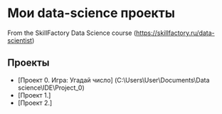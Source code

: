 # Мои data-science проекты
From the SkillFactory Data Science course (https://skillfactory.ru/data-scientist)

## Проекты

* [Проект 0. Игра: Угадай число] (C:\Users\User\Documents\Data science\IDE\Project_0)
* [Проект 1.]
* [Проект 2.]

